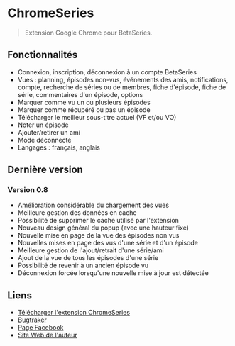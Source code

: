 ChromeSeries
============

> Extension Google Chrome pour BetaSeries.

Fonctionnalités
---------------

* Connexion, inscription, déconnexion à un compte BetaSeries
* Vues : planning, épisodes non-vus, événements des amis, notifications, compte, recherche de séries ou de membres, fiche d'épisode, fiche de série, commentaires d'un épisode, options
* Marquer comme vu un ou plusieurs épisodes
* Marquer comme récupéré ou pas un épisode
* Télécharger le meilleur sous-titre actuel (VF et/ou VO)
* Noter un épisode
* Ajouter/retirer un ami
* Mode déconnecté
* Langages : français, anglais

Dernière version
----------------

### Version 0.8
* Amélioration considérable du chargement des vues
* Meilleure gestion des données en cache
* Possibilité de supprimer le cache utilisé par l'extension
* Nouveau design général du popup (avec une hauteur fixe)
* Nouvelle mise en page de la vue des épisodes non vus
* Nouvelles mises en page des vus d'une série et d'un épisode
* Meilleure gestion de l'ajout/retrait d'une série/ami
* Ajout de la vue de tous les épisodes d'une série
* Possibilité de revenir à un ancien épisode vu
* Déconnexion forcée lorsqu'une nouvelle mise à jour est détectée

Liens
-----

* [Télécharger l'extension ChromeSeries](https://chrome.google.com/webstore/detail/dadaekemlgdonlfgmfmjnpbgdplffpda)
* [Bugtraker](https://www.betaseries.com/bugs/chromeseries)
* [Page Facebook](http://www.facebook.com/pages/ChromeSeries/199020100116357)
* [Site Web de l'auteur](http://www.menencia.com)
